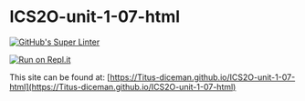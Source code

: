 # ICS2O-unit-1-07-html

[![GitHub's Super Linter](https://github.com/Titus-diceman/ICS2O-unit-1-07-html/workflows/GitHub's%20Super%20Linter/badge.svg)](https://github.com/Titus-diceman/ICS2O-unit-1-07-html/actions)

[![Run on Repl.it](https://repl.it/badge/github/Titus-diceman/ICS2O-unit-1-07-html)](https://repl.it/github/Titus-diceman/ICS2O-unit-1-07-html)

This site can be found at: [https://Titus-diceman.github.io/ICS2O-unit-1-07-html](https://Titus-diceman.github.io/ICS2O-unit-1-07-html)<REPOSITORY>
